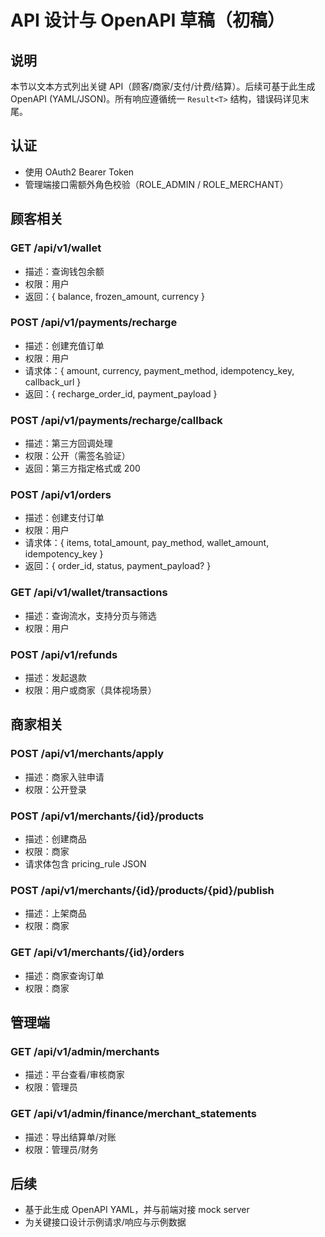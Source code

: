 # API 设计与 OpenAPI 草稿（初稿）

## 说明
本节以文本方式列出关键 API（顾客/商家/支付/计费/结算）。后续可基于此生成 OpenAPI (YAML/JSON)。所有响应遵循统一 `Result<T>` 结构，错误码详见末尾。

## 认证
- 使用 OAuth2 Bearer Token
- 管理端接口需额外角色校验（ROLE_ADMIN / ROLE_MERCHANT）

## 顾客相关
### GET /api/v1/wallet
- 描述：查询钱包余额
- 权限：用户
- 返回：{ balance, frozen_amount, currency }

### POST /api/v1/payments/recharge
- 描述：创建充值订单
- 权限：用户
- 请求体：{ amount, currency, payment_method, idempotency_key, callback_url }
- 返回：{ recharge_order_id, payment_payload }

### POST /api/v1/payments/recharge/callback
- 描述：第三方回调处理
- 权限：公开（需签名验证）
- 返回：第三方指定格式或 200

### POST /api/v1/orders
- 描述：创建支付订单
- 权限：用户
- 请求体：{ items, total_amount, pay_method, wallet_amount, idempotency_key }
- 返回：{ order_id, status, payment_payload? }

### GET /api/v1/wallet/transactions
- 描述：查询流水，支持分页与筛选
- 权限：用户

### POST /api/v1/refunds
- 描述：发起退款
- 权限：用户或商家（具体视场景）

## 商家相关
### POST /api/v1/merchants/apply
- 描述：商家入驻申请
- 权限：公开登录

### POST /api/v1/merchants/{id}/products
- 描述：创建商品
- 权限：商家
- 请求体包含 pricing_rule JSON

### POST /api/v1/merchants/{id}/products/{pid}/publish
- 描述：上架商品
- 权限：商家

### GET /api/v1/merchants/{id}/orders
- 描述：商家查询订单
- 权限：商家

## 管理端
### GET /api/v1/admin/merchants
- 描述：平台查看/审核商家
- 权限：管理员

### GET /api/v1/admin/finance/merchant_statements
- 描述：导出结算单/对账
- 权限：管理员/财务


## 后续
- 基于此生成 OpenAPI YAML，并与前端对接 mock server
- 为关键接口设计示例请求/响应与示例数据
